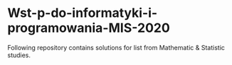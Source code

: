 # Wst-p-do-informatyki-i-programowania-MIS-2020
Following repository contains solutions for list from Mathematic &amp; Statistic studies.
